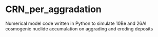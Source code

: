 # CRN_per_aggradation
Numerical model code written in Python to simulate 10Be and 26Al cosmogenic nuclide accumulation on aggrading and eroding deposits 
